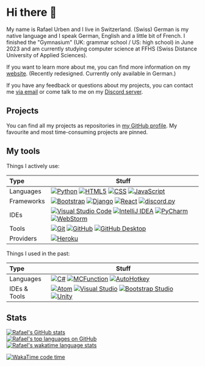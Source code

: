 # Hi there 👋

My name is Rafael Urben and I live in Switzerland. (Swiss) German is my native language and I speak German, English and a little bit of French.
I finished the "Gymnasium" (UK: grammar school / US: high school) in June 2023 and am currently studying computer science at FFHS (Swiss Distance University of Applied Sciences).

If you want to learn more about me, you can find more information on my [website](https://rafaelurben.ch). (Recently redesigned. Currently only available in German.)

If you have any feedback or questions about my projects, you can contact me [via email](https://go.rafaelurben.ch/devmail) or come talk to me on my [Discord server](https://go.rafaelurben.ch/discord).

## Projects

You can find all my projects as repositories in [my GitHub profile](https://github.com/rafaelurben/). My favourite and most time-consuming projects are pinned.

## My tools

Things I actively use:

| Type | Stuff |
| :--- | ---| 
| Languages | [![Python](<https://img.shields.io/badge/-Python-3776AB?style=flat&logo=python&logoColor=white>)](https://www.python.org/) [![HTML5](<https://img.shields.io/badge/-HTML5-E34F26?style=flat&logo=html5&logoColor=white>)](https://www.wikiwand.com/en/HTML5) [![CSS](<https://img.shields.io/badge/-CSS3-1572B6?style=flat&logo=css3&logoColor=white>)](https://www.wikiwand.com/en/Cascading_Style_Sheets) [![JavaScript](<https://img.shields.io/badge/-JavaScript-eed718?style=flat&logo=javascript&logoColor=white>)](https://www.wikiwand.com/en/JavaScript) |
| Frameworks | [![Bootstrap](<https://img.shields.io/badge/-Bootstrap-7952B3?style=flat&logo=bootstrap&logoColor=white>)](https://getbootstrap.com/) [![Django](<https://img.shields.io/badge/-Django-092E20?style=flat&logo=django&logoColor=white>)](https://www.djangoproject.com) [![React](<https://img.shields.io/badge/-React-20232a?style=flat&logo=react&logoColor=61dafb>)](https://reactjs.org/) [![discord.py](<https://img.shields.io/badge/-discord.py-5865F2?style=flat&logo=discord&logoColor=white>)](https://discordpy.readthedocs.io) |
| IDEs | [![Visual Studio Code](<http://img.shields.io/badge/-VS Code-007ACC?style=flat&logo=visualstudiocode&logoColor=white>)](https://code.visualstudio.com/) [![IntelliJ IDEA](<https://img.shields.io/badge/-IntelliJ IDEA-FFFFFF?style=flat&logo=intellijidea&logoColor=black>)](https://www.jetbrains.com/idea/) [![PyCharm](<https://img.shields.io/badge/-PyCharm-FFFFFF?style=flat&logo=pycharm&logoColor=black>)](https://www.jetbrains.com/pycharm/) [![WebStorm](<https://img.shields.io/badge/-WebStorm-FFFFFF?style=flat&logo=webstorm&logoColor=black>)](https://www.jetbrains.com/webstorm/) |
| Tools | [![Git](<http://img.shields.io/badge/-Git-F1502F?style=flat&logo=git&logoColor=FFFFFF>)](https://git-scm.com/) [![GitHub](<http://img.shields.io/badge/-Github-181717?style=flat&logo=github&logoColor=FFFFFF>)](https://github.com/) [![GitHub Desktop](<http://img.shields.io/badge/-Github Desktop-181717?style=flat&logo=github&logoColor=FFFFFF>)](https://desktop.github.com/) |
| Providers | [![Heroku](<http://img.shields.io/badge/-Heroku-430098?style=flat&logo=heroku&logoColor=white>)](https://heroku.com/) |

Things I used in the past:

| Type | Stuff |
| :--- | ---| 
| Languages | [![C#](<https://img.shields.io/badge/-C%23-659ad2?style=flat&logo=csharp&logoColor=white>)](https://unity3d.com/learning-c-sharp-in-unity-for-beginners) [![MCFunction](<http://img.shields.io/badge/-MCFunction-62B47A?style=flat&logo=minecraft&logoColor=white>)](https://minecraft.gamepedia.com/Function_(Java_Edition)) [![AutoHotkey](<https://img.shields.io/badge/-AutoHotkey-334455?style=flat&logo=autohotkey&logoColor=white>)](https://www.autohotkey.com/) |
| IDEs & Tools | [![Atom](<http://img.shields.io/badge/-Atom-66595C?style=flat&logo=atom&logoColor=white>)](https://atom.io/) [![Visual Studio](<http://img.shields.io/badge/-Visual Studio-5C2D91?style=flat&logo=visualstudio&logoColor=white>)](https://visualstudio.com/) [![Bootstrap Studio](<http://img.shields.io/badge/-Bootstrap Studio-7952B3?style=flat&logo=bootstrap&logoColor=white>)](https://bootstrapstudio.io) [![Unity](<http://img.shields.io/badge/-Unity-000000?style=flat&logo=unity&logoColor=white>)](https://unity.com/) |


## Stats

<a href="https://github.com/anuraghazra/github-readme-stats">
<picture>
  <source media="(prefers-color-scheme: dark)" srcset="https://github-readme-stats.vercel.app/api?username=rafaelurben&show_icons=true&card_width=495&theme=dark&rank_icon=percentile&count_private=true">
  <source media="(prefers-color-scheme: light)" srcset="https://github-readme-stats.vercel.app/api?username=rafaelurben&show_icons=true&card_width=495&theme=default&rank_icon=percentile&count_private=true">
  <img alt="Rafael's GitHub stats">
</picture>
</a>
<br />
<a href="https://github.com/anuraghazra/github-readme-stats">
<picture>
  <source media="(prefers-color-scheme: dark)" srcset="https://github-readme-stats.vercel.app/api/top-langs/?username=rafaelurben&layout=compact&langs_count=12&card_width=495&theme=dark">
  <source media="(prefers-color-scheme: light)" srcset="https://github-readme-stats.vercel.app/api/top-langs/?username=rafaelurben&layout=compact&langs_count=12&card_width=495&theme=default">
  <img alt="Rafael's top languages on GitHub">
</picture>
</a>
<br />
<a href="https://wakatime.com/@rafaelurben">
<picture>
  <source media="(prefers-color-scheme: dark)" srcset="https://github-readme-stats.vercel.app/api/wakatime/?username=rafaelurben&layout=compact&langs_count=12&theme=dark">
  <source media="(prefers-color-scheme: light)" srcset="https://github-readme-stats.vercel.app/api/wakatime/?username=rafaelurben&layout=compact&langs_count=12&theme=default">
  <img alt="Rafael's wakatime language stats">
</picture>
</a>


[![WakaTime code time](https://wakatime.com/badge/user/c61e21c4-90ec-4953-b64f-e1a589f1e09c.svg)](https://wakatime.com/@rafaelurben)
